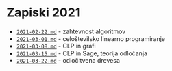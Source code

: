 # Zapiski 2021

* [`2021-02-22.md`](2021-02-22.md) - zahtevnost algoritmov
* [`2021-03-01.md`](2021-03-01.md) - celoštevilsko linearno programiranje
* [`2021-03-08.md`](2021-03-08.md) - CLP in grafi
* [`2021-03-15.md`](2021-03-15.md) - CLP in Sage, teorija odločanja
* [`2021-03-22.md`](2021-03-22.md) - odločitvena drevesa
